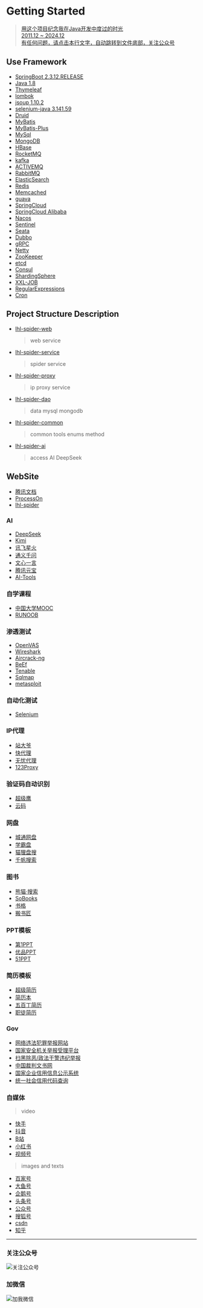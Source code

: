 # Getting Started
  > [用这个项目纪念我在Java开发中度过的时光](#getting-started)\
  > [2011.12  ~ 2024.12](#getting-started)\
  > [有任何问题，请点击本行文字，自动跳转到文件底部，关注公众号](#关注公众号)
## Use Framework
* [SpringBoot 2.3.12.RELEASE](https://spring.io/projects/spring-boot)
* [Java 1.8](https://www.oracle.com/java/technologies/downloads/#java8)
* [Thymeleaf](https://www.thymeleaf.org/)
* [lombok](https://projectlombok.org/)
* [jsoup 1.10.2](https://jsoup.org/)
* [selenium-java 3.141.59](https://www.selenium.dev/)
* [Druid](https://druid.apache.org/)
* [MyBatis](https://blog.mybatis.org/)
* [MyBatis-Plus](https://baomidou.com/)
* [MySql](https://dev.mysql.com/downloads/mysql/)
* [MongoDB](https://www.mongodb.com/try/download/community)
* [HBase](https://hbase.apache.org/)
* [RocketMQ](https://rocketmq.apache.org/)
* [kafka](https://kafka.apache.org/)
* [ACTIVEMQ](https://activemq.apache.org/)
* [RabbitMQ](https://www.rabbitmq.com/)
* [ElasticSearch](https://www.elastic.co/cn/elasticsearch)
* [Redis](https://redis.io/)
* [Memcached](https://memcached.org/)
* [guava](https://github.com/google/guava)
* [SpringCloud](https://spring.io/projects/spring-cloud)
* [SpringCloud Alibaba](https://github.com/alibaba/spring-cloud-alibaba)
* [Nacos](https://nacos.io/)
* [Sentinel](https://sentinelguard.io/zh-cn/)
* [Seata](https://seata.apache.org/)
* [Dubbo](https://cn.dubbo.apache.org/zh-cn/)
* [gRPC](https://grpc.io/)
* [Netty](https://netty.io/)
* [ZooKeeper](https://zookeeper.apache.org/index.html)
* [etcd](https://etcd.io/)
* [Consul](https://www.consul.io/)
* [ShardingSphere](https://shardingsphere.apache.org/)
* [XXL-JOB](https://www.xuxueli.com/xxl-job/)
* [RegularExpressions](RegularExpressions.md)
* [Cron](Cron.md)
## Project Structure Description
* [lhl-spider-web]()
    > web service
* [lhl-spider-service]()
    > spider service
* [lhl-spider-proxy]()
    > ip proxy service
* [lhl-spider-dao]()
    > data mysql mongodb
* [lhl-spider-common]()
    > common tools enums method
* [lhl-spider-ai]()
    > access AI  DeepSeek

## WebSite
* [腾讯文档](https://docs.qq.com/)
* [ProcessOn](https://www.processon.com/)
* [lhl-spider](https://github.com/mirror-lhl/lhl-spider)
### AI
* [DeepSeek](https://deepseek.com/)
* [Kimi](https://www.moonshot.cn/)
* [讯飞星火](https://xinghuo.xfyun.cn/)
* [通义千问](https://tongyi.aliyun.com/)
* [文心一言](https://yiyan.baidu.com/)
* [腾讯元宝](https://yuanbao.tencent.com/)
* [AI-Tools](https://ai-bot.cn/)
### 自学课程
* [中国大学MOOC](https://www.icourse163.org/)
* [RUNOOB](https://www.runoob.com/)
### 渗透测试
* [OpenVAS](https://www.openvas.org/)
* [Wireshark](https://www.wireshark.org/)
* [Aircrack-ng](https://www.aircrack-ng.org/)
* [BeEf](https://beefproject.com/)
* [Tenable](https://www.tenable.com/try)
* [Sqlmap](https://sqlmap.org/)
* [metasploit](https://www.metasploit.com/)
### 自动化测试
* [Selenium](https://www.selenium.dev/)
### IP代理
* [站大爷](https://www.zdaye.com/)
* [快代理](https://www.kuaidaili.com/)
* [无忧代理](https://www.data5u.com/)
* [123Proxy](https://www.123proxy.cn/)
### 验证码自动识别
* [超级鹰](https://www.chaojiying.com/)
* [云码](https://www.jfbym.com/)
### 网盘
* [城通网盘](https://union.ctfile.com/)
* [学霸盘](https://www.xuebapan.com/)
* [猫狸盘搜](https://www.alipansou.com/)
* [千帆搜索](https://pan.qianfan.app/)
### 图书
* [熊猫·搜索](https://xmsoushu.com/)
* [SoBooks](https://sobooks.cc/)
* [书格](https://www.shuge.org/)
* [搬书匠](http://www.banshujiang.cn/)
### PPT模板
* [第1PPT](https://www.1ppt.com/)
* [优品PPT](https://www.ypppt.com/)
* [51PPT](https://www.51pptmoban.com/)
### 简历模板
* [超级简历](https://www.wondercv.com/)
* [简历本](https://www.jianliben.com/)
* [五百丁简历](https://www.500d.me/)
* [职徒简历](https://www.52cv.com/)
### Gov
* [网络违法犯罪举报网站](https://cyberpolice.mps.gov.cn/)
* [国家安全机关举报受理平台](https://www.12339.gov.cn/)
* [扫黑除恶/政法干警违纪举报](http://www.12337.gov.cn/)
* [中国裁判文书网](https://wenshu.court.gov.cn/)
* [国家企业信用信息公示系统](https://www.gsxt.gov.cn/)
* [统一社会信用代码查询](https://www.cods.org.cn/)
### 自媒体
> video
* [快手](https://cp.kuaishou.com/profile)
* [抖音](https://creator.douyin.com/)
* [B站](https://member.bilibili.com/)
* [小红书](https://creator.xiaohongshu.com/)
* [视频号](https://channels.weixin.qq.com/)
> images and texts
* [百家号](https://baijiahao.baidu.com/)
* [大鱼号](https://mp.dayu.com/)
* [企鹅号](https://om.qq.com/userAuth/index)
* [头条号](https://mp.toutiao.com/)
* [公众号](https://mp.weixin.qq.com/)
* [搜狐号](https://mp.sohu.com/)
* [csdn](https://blog.csdn.net/lvhonglei1987)
* [知乎](https://www.zhihu.com/people/lu-hong-lei-57)
---
### 关注公众号

[//]: # (<img src="gongzhonghao.png" alt="关注公众号">)
![关注公众号](gongzhonghao.png)
### 加微信
![加我微信](Wechat.jpg)

